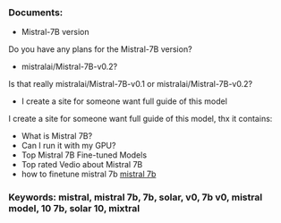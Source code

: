 ### Documents:
- Mistral-7B version

Do you have any plans for the Mistral-7B version?
- mistralai/Mistral-7B-v0.2?

Is that really mistralai/Mistral-7B-v0.1 or mistralai/Mistral-7B-v0.2?
- I create a site for someone want full guide of this model

I create a site for someone want full guide of this model,  thx
it contains:
- What is Mistral 7B?​
- Can I run it with my GPU?​​
- Top Mistral 7B Fine-tuned Models
- Top rated Vedio about Mistral 7B​
- how to finetune mistral 7b
<a href="">mistral 7b</a>
### Keywords: mistral, mistral 7b, 7b, solar, v0, 7b v0, mistral model, 10 7b, solar 10, mixtral